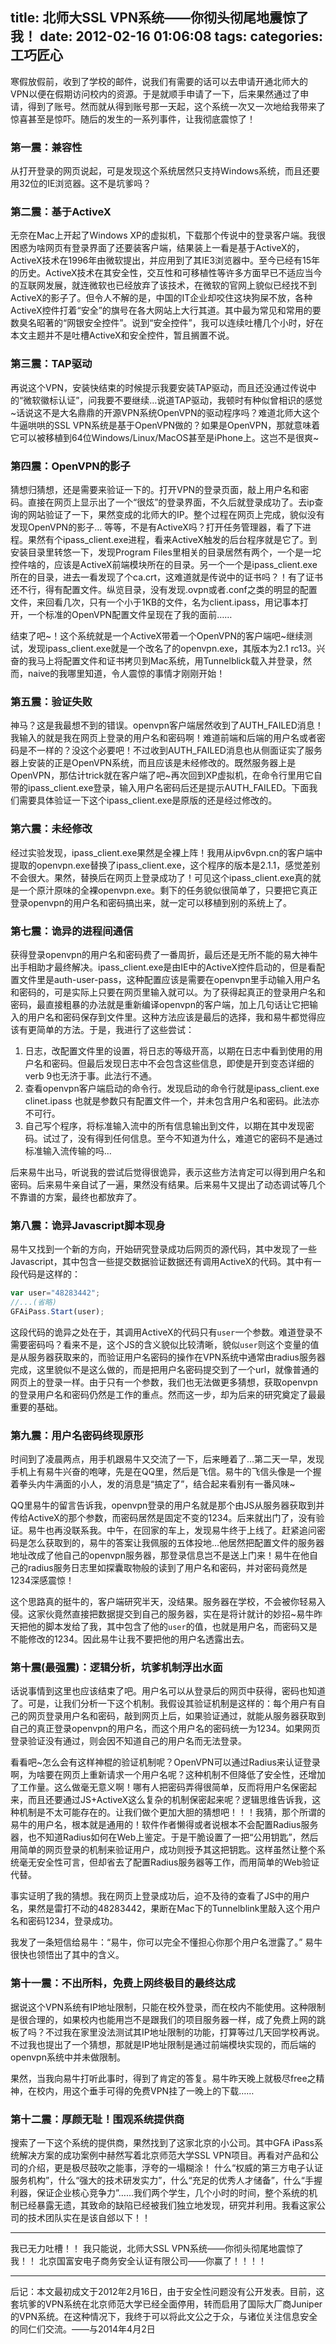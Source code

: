 title: 北师大SSL VPN系统——你彻头彻尾地震惊了我！
date: 2012-02-16 01:06:08
tags: 
categories: 工巧匠心
---

寒假放假前，收到了学校的邮件，说我们有需要的话可以去申请开通北师大的VPN以便在假期访问校内的资源。于是就顺手申请了一下，后来果然通过了申请，得到了账号。然而就从得到账号那一天起，这个系统一次又一次地给我带来了惊喜甚至是惊吓。随后的发生的一系列事件，让我彻底震惊了！

### 第一震：兼容性

从打开登录的网页说起，可是发现这个系统居然只支持Windows系统，而且还要用32位的IE浏览器。这不是坑爹吗？

### 第二震：基于ActiveX

无奈在Mac上开起了Windows XP的虚拟机，下载那个传说中的登录客户端。我很困惑为啥网页有登录界面了还要装客户端，结果装上一看是基于ActiveX的，ActiveX技术在1996年由微软提出，并应用到了其IE3浏览器中。至今已经有15年的历史。ActiveX技术在其安全性，交互性和可移植性等许多方面早已不适应当今的互联网发展，就连微软也已经放弃了该技术，在微软的官网上貌似已经找不到ActiveX的影子了。但令人不解的是，中国的IT企业却咬住这块狗屎不放，各种ActiveX控件打着“安全”的旗号在各大网站上大行其道。其中最为常见和常用的要数臭名昭著的“网银安全控件”。说到“安全控件”，我可以连续吐槽几个小时，好在本文主题并不是吐槽ActiveX和安全控件，暂且搁置不说。

<!--more-->

### 第三震：TAP驱动

再说这个VPN，安装快结束的时候提示我要安装TAP驱动，而且还没通过传说中的“微软徽标认证”，问我要不要继续…说道TAP驱动，我顿时有种似曾相识的感觉~话说这不是大名鼎鼎的开源VPN系统OpenVPN的驱动程序吗？难道北师大这个牛逼哄哄的SSL VPN系统是基于OpenVPN做的？如果是OpenVPN，那就意味着它可以被移植到64位Windows/Linux/MacOS甚至是iPhone上。这岂不是很爽~

### 第四震：OpenVPN的影子

猜想归猜想，还是需要来验证一下的。打开VPN的登录页面，敲上用户名和密码。直接在网页上显示出了一个“很炫”的登录界面，不久后就登录成功了。去ip查询的网站验证了一下，果然变成的北师大的IP。整个过程在网页上完成，貌似没有发现OpenVPN的影子… 等等，不是有ActiveX吗？打开任务管理器，看了下进程。果然有个ipass_client.exe进程，看来ActiveX触发的后台程序就是它了。到安装目录里转悠一下，发现Program Files里相关的目录居然有两个，一个是一坨控件啥的，应该是ActiveX前端模块所在的目录。另一个一个是ipass_client.exe所在的目录，进去一看发现了个ca.crt，这难道就是传说中的证书吗？！有了证书还不行，得有配置文件。纵览目录，没有发现.ovpn或者.conf之类的明显的配置文件，来回看几次，只有一个小于1KB的文件，名为client.ipass，用记事本打开，一个标准的OpenVPN配置文件呈现在了我的面前……

结束了吧~！这个系统就是一个ActiveX带着一个OpenVPN的客户端吧~继续测试，发现ipass_client.exe就是一个改名了的openvpn.exe，其版本为2.1 rc13。兴奋的我马上将配置文件和证书拷贝到Mac系统，用Tunnelblick载入并登录，然而，naive的我哪里知道，令人震惊的事情才刚刚开始！

### 第五震：验证失败

神马？这是我最想不到的错误。openvpn客户端居然收到了AUTH_FAILED消息！我输入的就是我在网页上登录的用户名和密码啊！难道前端和后端的用户名或者密码是不一样的？没这个必要吧！不过收到AUTH_FAILED消息也从侧面证实了服务器上安装的正是OpenVPN系统，而且应该是未经修改的。既然服务器上是OpenVPN，那估计trick就在客户端了吧~再次回到XP虚拟机，在命令行里用它自带的ipass_client.exe登录，输入用户名密码后还是提示AUTH_FAILED。下面我们需要具体验证一下这个ipass_client.exe是原版的还是经过修改的。

### 第六震：未经修改

经过实验发现，ipass_client.exe果然是全裸上阵！我用从ipv6vpn.cn的客户端中提取的openvpn.exe替换了ipass_client.exe，这个程序的版本是2.1.1，感觉差别不会很大。果然，替换后在网页上登录成功了！可见这个ipass_client.exe真的就是一个原汁原味的全裸openvpn.exe。剩下的任务貌似很简单了，只要把它真正登录openvpn的用户名和密码搞出来，就一定可以移植到别的系统上了。

### 第七震：诡异的进程间通信

获得登录openvpn的用户名和密码费了一番周折，最后还是无所不能的易大神牛出手相助才最终解决。ipass_client.exe是由IE中的ActiveX控件启动的，但是看配置文件里是auth-user-pass，这种配置应该是需要在openvpn里手动输入用户名和密码的，可是实际上只要在网页里输入就可以。为了获得起真正的登录用户名和密码，最直接粗暴的办法就是重新编译openvpn的客户端，加上几句话让它把输入的用户名和密码保存到文件里。这种方法应该是最后的选择，我和易牛都觉得应该有更简单的方法。于是，我进行了这些尝试：

1. 日志，改配置文件里的设置，将日志的等级开高，以期在日志中看到使用的用户名和密码。但最后发现日志中不会包含这些信息，即使是开到变态详细的verb 9也无济于事。此法行不通。
2. 查看openvpn客户端启动的命令行。发现启动的命令行就是ipass_client.exe clinet.ipass 也就是参数只有配置文件一个，并未包含用户名和密码。此法亦不可行。
3. 自己写个程序，将标准输入流中的所有信息输出到文件，以期在其中发现密码。试过了，没有得到任何信息。至今不知道为什么，难道它的密码不是通过标准输入流传输的吗…

后来易牛出马，听说我的尝试后觉得很诡异，表示这些方法肯定可以得到用户名和密码。后来易牛亲自试了一遍，果然没有结果。后来易牛又提出了动态调试等几个不靠谱的方案，最终也都放弃了。

### 第八震：诡异Javascript脚本现身

易牛又找到一个新的方向，开始研究登录成功后网页的源代码，其中发现了一些Javascript，其中包含一些提交数据验证数据还有调用ActiveX的代码。其中有一段代码是这样的：

```js
var user="48283442";
//...(省略)
GFAiPass.Start(user);
```

这段代码的诡异之处在于，其调用ActiveX的代码只有`user`一个参数。难道登录不需要密码吗？看来不是，这个JS的含义貌似比较清晰，貌似`user`则这个变量的值是从服务器获取来的，而验证用户名密码的操作在VPN系统中通常由radius服务器完成，这里貌似不是这么做的，而是把用户名密码提交到了一个url，就像普通的网页上的登录一样。由于只有一个参数，我们也无法做更多猜想，获取openvpn的登录用户名和密码仍然是工作的重点。然而这一步，却为后来的研究奠定了最最重要的基础。

### 第九震：用户名密码终现原形

时间到了凌晨两点，用手机跟易牛又交流了一下，后来睡着了…第二天一早，发现手机上有易牛兴奋的咆哮，先是在QQ里，然后是飞信。易牛的飞信头像是一个握着拳头内牛满面的小人，发的消息是“搞定了”，结合起来看别有一番风味~

QQ里易牛的留言告诉我，openvpn登录的用户名就是那个由JS从服务器获取到并传给ActiveX的那个参数，而密码居然是固定不变的1234。后来就出门了，没有验证。易牛也再没联系我。中午，在回家的车上，发现易牛终于上线了。赶紧追问密码是怎么获取到的，易牛的答案让我佩服的五体投地…他居然把配置文件的服务器地址改成了他自己的openvpn服务器，那登录信息岂不是送上门来！易牛在他自己的radius服务日志里如探囊取物般的读到了用户名和密码，并对密码竟然是1234深感震惊！

这个思路真的挺牛的，客户端研究半天，没结果。服务器在学校，不会被你轻易入侵。这家伙竟然直接把数据提交到自己的服务器，实在是将计就计的妙招~易牛昨天把他的脚本发给了我，其中包含了他的`user`的值，也就是用户名，而密码又是不能修改的1234。因此易牛让我不要把他的用户名透露出去。

### 第十震(最强震)：逻辑分析，坑爹机制浮出水面

话说事情到这里也应该结束了吧。用户名可以从登录后的网页中获得，密码也知道了。可是，让我们分析一下这个机制。我假设其验证机制是这样的：每个用户有自己的网页登录用户名和密码，敲到网页上后，如果验证通过，就能从服务器获取到自己的真正登录openvpn的用户名，而这个用户名的密码统一为1234。如果网页登录验证没有通过，则会因不知道自己的用户名而无法登录。

看看吧~怎么会有这样神棍的验证机制呢？OpenVPN可以通过Radius来认证登录啊，为啥要在网页上重新请求一个用户名呢？这种机制不但降低了安全性，还增加了工作量。这么做毫无意义啊！哪有人把密码弄得很简单，反而将用户名保密起来，而且还要通过JS+ActiveX这么复杂的机制保密起来呢？逻辑思维告诉我，这种机制是不太可能存在的。让我们做个更加大胆的猜想吧！！！我猜，那个所谓的易牛的用户名，根本就是通用的！软件作者懒得或者说根本不会配置Radius服务器，也不知道Radius如何在Web上鉴定。于是干脆设置了一把“公用钥匙”，然后用简单的网页登录的机制来验证用户，成功则授予其这把钥匙。这样虽然让整个系统毫无安全性可言，但却省去了配置Radius服务器等工作，而用简单的Web验证代替。

事实证明了我的猜想。我在网页上登录成功后，迫不及待的查看了JS中的用户名，果然是雷打不动的48283442，果断在Mac下的Tunnelblink里敲入这个用户名和密码1234，登录成功。

我发了一条短信给易牛：“易牛，你可以完全不懂担心你那个用户名泄露了。” 易牛很快也领悟出了其中的含义。

### 第十一震：不出所料，免费上网终极目的最终达成

据说这个VPN系统有IP地址限制，只能在校外登录，而在校内不能使用。这种限制是很合理的，如果校内也能用岂不是跟我们的项目服务器一样，成了免费上网的跳板了吗？不过我在家里没法测试其IP地址限制的功能，打算等过几天回学校再说。不过我也提出了一个猜想，那就是IP地址限制是通过前端模块实现的，而后端的openvpn系统中并未做限制。

果然，当我向易牛打听此事时，得到了肯定的答复。易牛昨天晚上就极尽free之精神，在校内，用这个垂手可得的免费VPN挂了一晚上的下载……

### 第十二震：厚颜无耻！围观系统提供商

搜索了一下这个系统的提供商，果然找到了这家北京的小公司。其中GFA iPass系统解决方案的成功案例中赫然写着北京师范大学SSL VPN项目。再看对产品和公司的介绍，更是极尽鼓吹之能事，浮夸的一塌糊涂！ 什么“权威的第三方电子认证服务机构”，什么“强大的技术研发实力”，什么“充足的优秀人才储备”，什么“手握利器，保证企业核心竞争力”……我们两个学生，几个小时的时间，整个系统的机制已经暴露无遗，其致命的缺陷已经被我们独立地发现，研究并利用。我看这家公司的技术团队实在是该自郐以下！！

----------

我已无力吐槽！！
我只能说，北师大SSL VPN系统——你彻头彻尾地震惊了我！！
北京国富安电子商务安全认证有限公司——你赢了！！！！

----------

后记：本文最初成文于2012年2月16日，由于安全性问题没有公开发表。目前，这套坑爹的VPN系统在北京师范大学已经全面停用，转而启用了国际大厂商Juniper的VPN系统。在这种情况下，我终于可以将此文公之于众，与诸位关注信息安全的同仁们交流。——与2014年4月2日